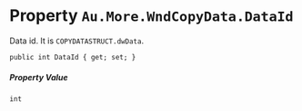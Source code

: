 # Property `Au.More.WndCopyData.DataId`

Data id. It is `COPYDATASTRUCT.dwData`.

```
public int DataId { get; set; }
```

##### Property Value

`int`